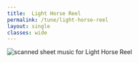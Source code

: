 ```yaml
---
title:  Light Horse Reel
permalink: /tune/light-horse-reel
layout: single
classes: wide
---
```


<img src="/tune/scan/light-horse-reel.jpg" alt="scanned sheet music for Light Horse Reel">

